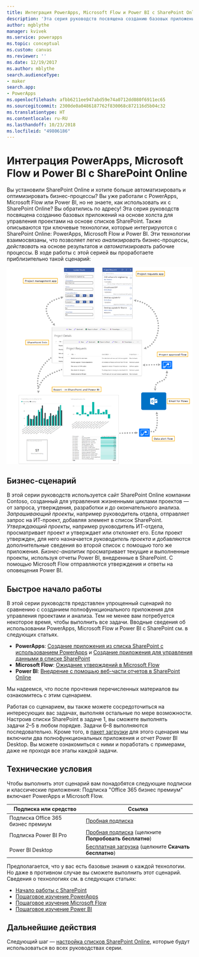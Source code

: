 ```yaml
---
title: Интеграция PowerApps, Microsoft Flow и Power BI с SharePoint Online (введение) | Документация Майкрософт
description: 'Эта серия руководств посвящена созданию базовых приложений на основе холста для управления проектами на основе списков SharePoint. Также описываются три ключевые технологии, которые интегрируются с SharePoint Online: PowerApps, Microsoft Flow и Power BI.'
author: mgblythe
manager: kvivek
ms.service: powerapps
ms.topic: conceptual
ms.custom: canvas
ms.reviewer: ''
ms.date: 12/19/2017
ms.author: mblythe
search.audienceType:
- maker
search.app:
- PowerApps
ms.openlocfilehash: afbb6211ee947abd59e74a0712dd080f6911ec65
ms.sourcegitcommit: 2300de0a0486187762f830068c872116d5b04c32
ms.translationtype: HT
ms.contentlocale: ru-RU
ms.lasthandoff: 10/23/2018
ms.locfileid: "49806186"
---
```

# <a name="integrate-powerapps-microsoft-flow-and-power-bi-with-sharepoint-online"></a>Интеграция PowerApps, Microsoft Flow и Power BI с SharePoint Online
Вы установили SharePoint Online и хотите больше автоматизировать и оптимизировать бизнес-процессы? Вы уже работали с PowerApps, Microsoft Flow или Power BI, но не знаете, как использовать их с SharePoint Online? Вы обратились по адресу! Эта серия руководств посвящена созданию базовых приложений на основе холста для управления проектами на основе списков SharePoint. Также описываются три ключевые технологии, которые интегрируются с SharePoint Online: PowerApps, Microsoft Flow и Power BI. Эти технологии взаимосвязаны, что позволяет легко *анализировать* бизнес-процессы, *действовать* на основе результатов и *автоматизировать* рабочие процессы. В ходе работы с этой серией вы проработаете приблизительно такой сценарий:

![Схема готового сценария](./media/sharepoint-scenario-intro/composite-with-background.png)

## <a name="business-scenario"></a>Бизнес-сценарий
В этой серии руководств используется сайт SharePoint Online компании Contoso, созданный для управления жизненными циклами проектов — от запроса, утверждения, разработки и до окончательного анализа. *Запрашивающий проекты*, например руководитель отдела, отправляет запрос на ИТ-проект, добавляя элемент в список SharePoint. *Утверждающий проекты*, например руководитель ИТ-отдела, просматривает проект и утверждает или отклоняет его. Если проект утвержден, для него назначается *руководитель проекта* и добавляются дополнительные сведения во второй список с помощью того же приложения. *Бизнес-аналитик* просматривает текущие и выполненные проекты, используя отчеты Power BI, внедренные в SharePoint.  С помощью Microsoft Flow отправляются утверждения и ответы на оповещения Power BI.

## <a name="getting-started-quickly"></a>Быстрое начало работы
В этой серии руководств представлен упрощенный сценарий по сравнению с созданием полнофункционального приложения для управления проектами и анализа. Тем не менее вам потребуется некоторое время, чтобы выполнить все задачи. Вводные сведения об использовании PowerApps, Microsoft Flow и Power BI с SharePoint см. в следующих статьях.

* **PowerApps**: [Создание приложения из списка SharePoint с использованием PowerApps](app-from-sharepoint.md#generate-an-app-from-within-sharepoint-online) и [Создание приложения для управления данными в списке SharePoint](app-from-sharepoint.md)
* **Microsoft Flow**: [Ожидание утверждений в Microsoft Flow](https://docs.microsoft.com/flow/wait-for-approvals)
* **Power BI**: [Внедрение с помощью веб-части отчетов в SharePoint Online](https://docs.microsoft.com/power-bi/service-embed-report-spo)

Мы надеемся, что после прочтения перечисленных материалов вы ознакомитесь с этим сценарием.

Работая со сценарием, вы также можете сосредоточиться на интересующих вас задачах, выполняя остальные по мере возможности. Настроив списки SharePoint в задаче 1, вы сможете выполнять задачи 2–5 в любом порядке. Задачи 6–8 выполняются последовательно. Кроме того, в [пакет загрузки](https://aka.ms/o4ia0f) для этого сценария мы включили два полнофункциональных приложения и отчет Power BI Desktop. Вы можете ознакомиться с ними и поработать с примерами, даже не проходя все этапы каждой задачи.

## <a name="prerequisites"></a>Технические условия
Чтобы выполнить этот сценарий вам понадобятся следующие подписки и классические приложения: Подписка "Office 365 бизнес премиум" включает PowerApps и Microsoft Flow.

| **Подписка или средство** | **Ссылка** |
| --- | --- |
| Подписка Office 365 бизнес премиум |[Пробная подписка](https://signup.microsoft.com/Signup?OfferId=467eab54-127b-42d3-b046-3844b860bebf&dl=O365_BUSINESS_PREMIUM&ali=1) |
| Подписка Power BI Pro |[Пробная подписка](https://powerbi.microsoft.com/get-started/) (щелкните **Попробовать бесплатно**) |
| Power BI Desktop |[Бесплатная загрузка](https://powerbi.microsoft.com/get-started/) (щелкните **Скачать бесплатно**) |

Предполагается, что у вас есть базовые знания о каждой технологии. Но даже в противном случае вы сможете выполнить этот сценарий. Сведения о технологиях см. в следующих статьях:

* [Начало работы с SharePoint](https://support.office.com/article/Get-started-with-SharePoint-909ec2f0-05c8-4e92-8ad3-3f8b0b6cf261)
* [Пошаговое изучение PowerApps](../../guided-learning/index.md)
* [Пошаговое изучение Microsoft Flow](https://docs.microsoft.com/flow/guided-learning/)
* [Пошаговое изучение Power BI](https://docs.microsoft.com/power-bi/guided-learning/)

## <a name="next-steps"></a>Дальнейшие действия
Следующий шаг — [настройка списков SharePoint Online](sharepoint-scenario-setup.md), которые будут использоваться во всех руководствах серии.


